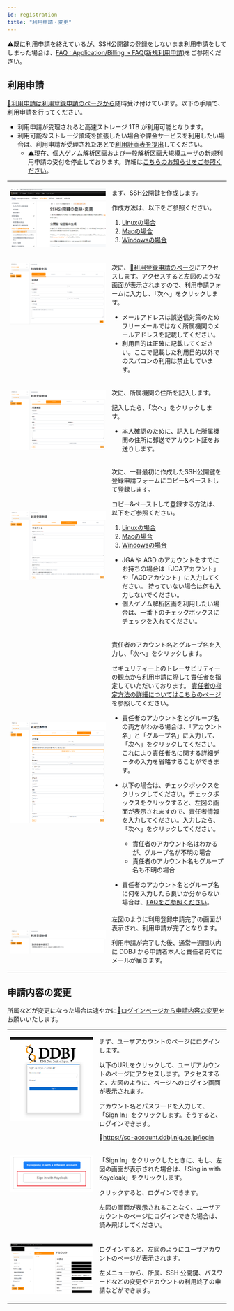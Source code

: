 ```yaml
---
id: registration
title: "利用申請・変更"
---
```


&#x26A0;既に利用申請を終えているが、SSH公開鍵の登録をしないまま利用申請をしてしまった場合は、[<u>FAQ : Application/Billing > FAQ(新規利用申請)</u>](/faq/faq_NewUser_registration#新規利用申請の際利用登録申請フォームにssh公開鍵を入力しないまま利用申請をしてしまいました既に利用申請を終えていますがssh公開鍵の登録をしないまま利用申請をしてしまった状態ですどうしたらよいでしょうか)をご参照ください。


## 利用申請

[&#x1f517;<u>利用申請は利用登録申請のページから</u>](https://sc-account.ddbj.nig.ac.jp/application/registration)随時受け付けています。以下の手順で、利用申請を行ってください。

- 利用申請が受理されると高速ストレージ 1TB が利用可能となります。
- 利用可能なストレージ領域を拡張したい場合や課金サービスを利用したい場合は、利用申請が受理されたあとで[<u>利用計画表を提出</u>](/application/resource_extension)してください。
  - &#x26A0;現在、個人ゲノム解析区画および一般解析区画大規模ユーザの新規利用申請の受付を停止しております。詳細は[<u>こちらのお知らせをご参照ください</u>](/blog/2022-05-13-suspension-of-applications)。


<table>
<tr>
<td width="400" valign="top">

![](Registration_JP_0.png)

</td>
<td width="400" valign="top">

まず、SSH公開鍵を作成します。<br/>

作成方法は、以下をご参照ください。<br/>
<ol>
<li><a href="https://sc.ddbj.nig.ac.jp"><u>Linuxの場合</u></a></li>
<li><a href="https://sc.ddbj.nig.ac.jp/application/ssh_keys_mac"><u>Macの場合</u></a></li>
<li><a href="https://sc.ddbj.nig.ac.jp/application/ssh_keys_windows"><u>Windowsの場合</u></a></li>
</ol>


</td>
</tr>


<tr>
<td width="400" valign="top">

![](Registration_JP_1.png)

</td>
<td width="400" valign="top">

次に、[&#x1f517;<u>利用登録申請のページ</u>](https://sc-account.ddbj.nig.ac.jp/application/registration)にアクセスします。アクセスすると左図のような画面が表示されますので、利用申請フォームに入力し、「次へ」をクリックします。

- メールアドレスは誤送信対策のためフリーメールではなく所属機関のメールアドレスを記載してください。
- 利用目的は正確に記載してください。ここで記載した利用目的以外でのスパコンの利用は禁止しています。


</td>
</tr>


<tr>
<td>

![](Registration_JP_2.png)

</td>
<td>

次に、所属機関の住所を記入します。<br/>

記入したら、「次へ」をクリックします。<br/>

- 本人確認のために、記入した所属機関の住所に郵送でアカウント証をお送りします。

</td>
</tr>

<tr>
<td>

![](Registration_JP_3.png)

</td>
<td>

次に、一番最初に作成したSSH公開鍵を登録申請フォームにコピー&ペーストして登録します。<br/>

コピー&ペーストして登録する方法は、以下をご参照ください。<br/>
1. [<u>Linuxの場合</u>](/application/ssh_keys#遺伝研スパコンへのSSH公開鍵の登録)
2. [<u>Macの場合</u>](/application/ssh_keys_mac#遺伝研スパコンにssh公開鍵を登録する)
3. [<u>Windowsの場合</u>](/application/ssh_keys_windows#遺伝研スパコンにssh公開鍵を登録する)


- JGA や AGD のアカウントをすでにお持ちの場合は「JGAアカウント」や「AGDアカウント」に入力してください。
持っていない場合は何も入力しないでください。
- 個人ゲノム解析区画を利用したい場合は、一番下のチェックボックスにチェックを入れてください。

</td>
</tr>

<tr>
<td>

![](Registration_JP_4.png)

</td>
<td>

責任者のアカウント名とグループ名を入力し、「次へ」をクリックします。<br/>

セキュリティー上のトレーサビリティーの観点から利用申請に際して責任者を指定していただいております。
[<u>責任者の指定方法の詳細についてはこちらのページ</u>](/application/#責任者について)を参照してください。<br/>

- 責任者のアカウント名とグループ名の両方がわかる場合は、「アカウント名」と「グループ名」に入力して、「次へ」をクリックしてください。
これにより責任者名に関する詳細データの入力を省略することができます。

- 以下の場合は、チェックボックスをクリックしてください。チェックボックスをクリックすると、左図の画面が表示されますので、責任者情報を入力してください。入力したら、「次へ」をクリックしてください。
  - 責任者のアカウント名はわかるが、グループ名が不明の場合
  - 責任者のアカウント名もグループ名も不明の場合

- 責任者のアカウント名とグループ名に何を入力したら良いか分からない場合は、[<u>FAQをご参照ください</u>](/faq/faq_NewUser_registration#責任者のアカウント名とグループ名に何を入力したら良いのかわかりません)。

</td>
</tr>



<tr>
<td>

![](Registration_JP_5.png)

</td>
<td>
左図のように利用登録申請完了の画面が表示され、利用申請が完了となります。<br/>

利用申請が完了した後、通常一週間以内に DDBJ から申請者本人と責任者宛てにメールが届きます。
</td>
</tr>

</table>




## 申請内容の変更


所属などが変更になった場合は速やかに[&#x1f517;<u>ログインページから申請内容の変更</u>](https://sc-account.ddbj.nig.ac.jp/login)をお願いいたします。


<table>
<tr>
<td width="400" valign="top">

![](Change_login.png)

</td>
<td width="400" valign="top">

まず、ユーザアカウントのページにログインします。<br/>

以下のURLをクリックして、ユーザアカウントのページにアクセスします。アクセスすると、左図のように、ページへのログイン画面が表示されます。<br/>

アカウント名とパスワードを入力して、「Sign In」をクリックします。そうすると、ログインできます。<br/>

&#x1f517;<u>https://sc-account.ddbj.nig.ac.jp/login</u>

</td>
</tr>


<tr>
<td width="400" valign="top">

![](Keycload.png)

</td>
<td width="400" valign="top">

「Sign In」をクリックしたときに、もし、左図の画面が表示された場合は、「Sing in with Keycloak」をクリックします。<br/>

クリックすると、ログインできます。<br/>

左図の画面が表示されることなく、ユーザアカウントのページにログインできた場合は、読み飛ばしてください。

</td>
</tr>


<tr>
<td>

![](Change_App_JP.png)

</td>
<td>

ログインすると、左図のようにユーザアカウントのページが表示されます。<br/>

左メニューから、所属、SSH 公開鍵、パスワードなどの変更やアカウントの利用終了の申請などができます。


</td>
</tr>
</table>



